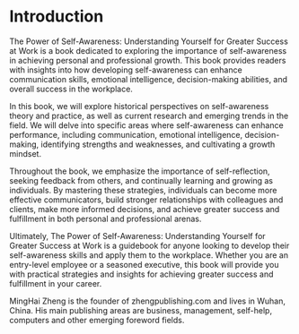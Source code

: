 # Introduction

The Power of Self-Awareness: Understanding Yourself for Greater Success at Work is a book dedicated to exploring the importance of self-awareness in achieving personal and professional growth. This book provides readers with insights into how developing self-awareness can enhance communication skills, emotional intelligence, decision-making abilities, and overall success in the workplace.

In this book, we will explore historical perspectives on self-awareness theory and practice, as well as current research and emerging trends in the field. We will delve into specific areas where self-awareness can enhance performance, including communication, emotional intelligence, decision-making, identifying strengths and weaknesses, and cultivating a growth mindset.

Throughout the book, we emphasize the importance of self-reflection, seeking feedback from others, and continually learning and growing as individuals. By mastering these strategies, individuals can become more effective communicators, build stronger relationships with colleagues and clients, make more informed decisions, and achieve greater success and fulfillment in both personal and professional arenas.

Ultimately, The Power of Self-Awareness: Understanding Yourself for Greater Success at Work is a guidebook for anyone looking to develop their self-awareness skills and apply them to the workplace. Whether you are an entry-level employee or a seasoned executive, this book will provide you with practical strategies and insights for achieving greater success and fulfillment in your career.

MingHai Zheng is the founder of zhengpublishing.com and lives in Wuhan, China. His main publishing areas are business, management, self-help, computers and other emerging foreword fields.
